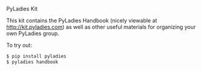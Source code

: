 PyLadies Kit

This kit contains the PyLadies Handbook (nicely viewable at http://kit.pyladies.com) as well as other useful materials for organizing your own PyLadies group.


To try out:

```bash
$ pip install pyladies
$ pyladies handbook
```
